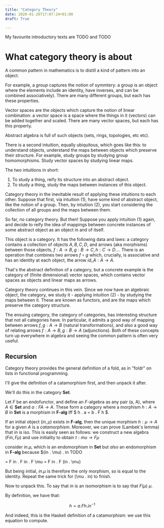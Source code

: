 ```yaml
---
title: "Category Theory"
date: 2020-01-26T17:07:24+01:00
draft: True

---
```


<script type="text/javascript" async
  src="https://cdn.mathjax.org/mathjax/latest/MathJax.js?config=TeX-AMS-MML_HTMLorMML">
  MathJax.Hub.Config({
  tex2jax: {
    inlineMath: [['$','$'], ['\\(','\\)']],
    displayMath: [['$$','$$']],
    processEscapes: true,
    processEnvironments: true,
    skipTags: ['script', 'noscript', 'style', 'textarea', 'pre'],
    TeX: { equationNumbers: { autoNumber: "AMS" },
         extensions: ["AMSmath.js", "AMSsymbols.js"] }
  }
  });
  MathJax.Hub.Queue(function() {
    // Fix <code> tags after MathJax finishes running. This is a
    // hack to overcome a shortcoming of Markdown. Discussion at
    // https://github.com/mojombo/jekyll/issues/199
    var all = MathJax.Hub.getAllJax(), i;
    for(i = 0; i < all.length; i += 1) {
        all[i].SourceElement().parentNode.className += ' has-jax';
    }
  });

  MathJax.Hub.Config({
  // Autonumbering by mathjax
  TeX: { equationNumbers: { autoNumber: "AMS" } }
  });

</script>


$\newcommand{\R}{\mathbb{R}}$
$\newcommand{\C}{\mathbb{C}}$
$\newcommand{\N}{\mathbb{N}}$
$\newcommand{\Z}{\mathbb{Z}}$
$\newcommand{\pd}[2]{\frac{\partial #1}{\partial #2}}$

My favourite introductory texts are TODO
  and TODO

# What category theory is about

A common pattern in mathematics is to distill a kind of pattern into an object.

For example, a *group* captures the notion of symmtery: a group is an object where the elements include an identity, have inverses, and can be combined associatively). There are many different groups, but each has these properties.

Vector spaces are the objects which capture the notion of linear combination: a vector space is a space where the things in it (vectors) can be added together and scaled. There are many vector spaces, but each has this property.

Abstract algebra is full of such objects (sets, rings, topologies, etc etc).

There is a second intuition, equally ubiquitous, which goes like this: to understand objects, understand the maps between objects which preserve their structure. For example, study groups by studying group homomorphisms. Study vector spaces by studying linear maps.

The two intuitions in short:

1. To study a thing, reify its structure into an abstract object.
2. To study a thing, study the maps between instances of this object.

Category theory in the inevitable result of applying these intuitions to each other. Suppose that first, via intuition (1), have some kind of abstract object, like the notion of a group. Then, by intuition (2), you start considering the collection of all groups and the maps between them.

So far, no category theory. But then! Suppose you apply intuition (1) again, and decide to reify the idea of mappings between concrete instances of some abstract object as an object in and of itself.

This object is a category. It has the following data and laws: a category contains a collection of objects $A, B, C, D$, and arrows (aka morphisms) between those objects, $f : A \to B, g : B \to C, h : C \to D \dots$. There is an operation that combines two arrows $f \circ g$ which, crucially, is associative and has an identity at each object, the arrow $id\_A : A \to A$.

That's the abstract definition of a category, but a concrete example is the category of (finite dimensional) vector spaces, which contains vector spaces as objects and linear maps as arrows.

Category theory continues in this vein. Since we now have an algebraic object, the category, we study it - applying intuition (2) - by studying the maps between it. These are known as functors, and are the maps which preserve the category structure.

The ensuing category, the category of categories, has interesting structure that not all categories have. In particular, it admits a good way of mapping between arrows $f, g : A \to B$ (natural transformations), and also a good way of relating arrows $f : A \to B, g : B \to A$ (adjunctions). Both of these concepts turn up everywhere in algebra and seeing the common pattern is often very useful.

## Recursion

Category theory provides the general definition of a fold, as in "foldr" on lists in functional programming.

I'll give the definition of a catamorphism first, and then unpack it after.

We'll do this in the category $\mathbf{Set}$.

Let $F$ be an endofunctor, and define an $F$-algebra as any pair (a, A), where $A \in \mathbf{Set}$ and $a : F A \to A$. These form a category where a morphism $h : A \to B$ in $\mathbf{Set}$ is a morphism in $\textbf{F-alg}$ iff $ h . a = b . F h $.

If an initial object $(in, \mu)$ exists in $\textbf{F-alg}$, then the unique morphism $h : \mu \to A$ for a given $A$ is a *catamorphism*. Moreover, we can prove (Lambek's lemma) that $in$ is iso. This is easily seen as follows: we construct a new algebra $(F in, F \mu)$ and use initiality to obtain $t : mu \to F \mu$

 consider $in . \mu$, which is an endomorphism in $\textbf{Set}$ but *also* an endomorphism in $\textbf{F-alg}$ because $(in . \mu) . in TODO

= F in . F in . F \mu =  F in . F (in . \mu)

But being initial, $in . \mu$ is therefore the only morphism, so is equal to the identity. Repeat the same trick for (\mu . in) to finish.

Now to unpack this. To say that $in$ is an isomorphism is to say that $F(\mu) ~ \mu$.

By definition, we have that:

$$ h = a . F h . in^{-1} $$

And indeed, this is the Haskell definition of a catamorphism: we use this equation to compute.
